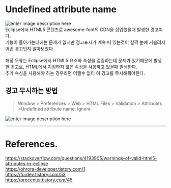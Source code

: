 # Undefined attribute name

![enter image description here](https://img1.daumcdn.net/thumb/R1280x0/?scode=mtistory2&fname=https://k.kakaocdn.net/dn/bASBkC/btrQKhR56rE/l6u4hlAxXZ5zVomuhjtiHK/img.png)<br>
Eclipse에서 HTML5 콘텐츠로 awesome-font의 CDN을 삽입했을때 발생한 경고이다.<br>
기능이 돌아가는데에는 문제가 없지만 경고표시가 계속 떠 있는것이 살짝 눈에 거슬려서 어떤 경고인지 알아보았다.<br>
<br>
해당 오류는 Eclipse에서 HTML5 요소와 속성을 검증하는데 문제가 있기때문에 발생한 경고로, HTML에서 지정하지 않은 속성을 사용하고 있을때 발생한다.<br>
추가 속성을 사용해야 하는 경우라면 어쩔수 없이 이 경고를 무시해줘야한다.<br>

## 경고 무시하는 방법

> Window > Preferences > Web > HTML Files > Validation > Attributes >Undefined attribute name: Ignore

![enter image description here](https://img1.daumcdn.net/thumb/R1280x0/?scode=mtistory2&fname=https://k.kakaocdn.net/dn/uDSF6/btrQN8l8yLQ/S2ZFzrj2uhdVKKqRqdMUc1/img.png)

---

# References.

<https://stackoverflow.com/questions/4193905/warnings-of-valid-html5-attributes-in-eclipse><br>
<https://ohrora-developer.tistory.com/1><br>
<https://fordev.tistory.com/53><br>
<https://procenter.tistory.com/45><br>
